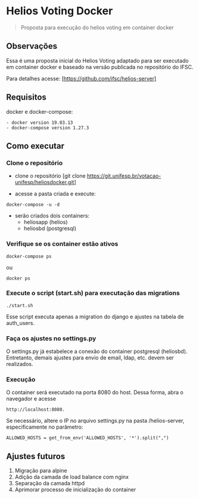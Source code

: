 # Helios Voting Docker

> Proposta para execução do helios voting em container docker

## Observações

Essa é uma proposta inicial do Helios Voting adaptado para ser executado em container docker e baseado na versão publicada no repositório do IFSC.

Para detalhes acesse: [https://github.com/ifsc/helios-server]

## Requisitos

docker e docker-compose:

    - docker version 19.03.13
    - docker-compose version 1.27.3

## Como executar

### Clone o repositório

- clone o repositório [git clone https://git.unifesp.br/votacao-unifesp/heliosdocker.git]

- acesse a pasta criada e execute:

```
docker-compose -u -d
```

- serão criados dois containers:
    - heliosapp (helios)
    - heliosbd (postgresql)


### Verifique se os container estão ativos

```
docker-compose ps
```
ou

```
docker ps
```

### Execute o script (start.sh) para executação das migrations

```
./start.sh
```

Esse script executa apenas a migration do django e ajustes na tabela de auth_users.

### Faça os ajustes no settings.py

O settings.py já estabelece a conexão do container postgresql (heliosbd).
Entretanto, demais ajustes para envio de email, ldap, etc. devem ser realizados.


### Execução

O container será executado na porta 8080 do host.
Dessa forma, abra o navegador e acesse 
```
http://localhost:8080.
```

Se necessário, altere o IP no arquivo settings.py na pasta /helios-server, especificamente no parâmetro:

```
ALLOWED_HOSTS = get_from_env('ALLOWED_HOSTS', '*').split(",")
```


## Ajustes futuros

1. Migração para alpine
2. Adição da camada de load balance com nginx
3. Separação da camada httpd
4. Aprimorar processo de inicialização do container

